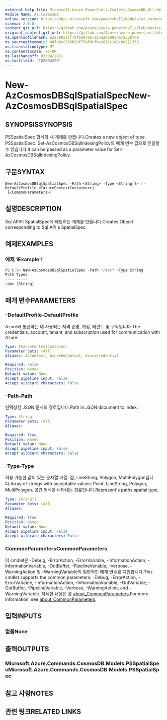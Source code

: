 ```yaml
---
external help file: Microsoft.Azure.PowerShell.Cmdlets.CosmosDB.dll-Help.xml
Module Name: Az.CosmosDB
online version: https://docs.microsoft.com/powershell/module/az.cosmosdb/new-azcosmosdbsqlspatialspec
schema: 2.0.0
content_git_url: https://github.com/Azure/azure-powershell/blob/master/src/CosmosDB/CosmosDB/help/New-AzCosmosDBSqlSpatialSpec.md
original_content_git_url: https://github.com/Azure/azure-powershell/blob/master/src/CosmosDB/CosmosDB/help/New-AzCosmosDBSqlSpatialSpec.md
ms.openlocfilehash: e22c8931cf70fba970e71b7a2d099cda725287d9
ms.sourcegitcommit: 4dfb0cc533b83f77afdcfbe2618c1e6c8d221330
ms.translationtype: MT
ms.contentlocale: ko-KR
ms.lasthandoff: 03/04/2021
ms.locfileid: "102004320"
---
```

# <span data-ttu-id="a6658-101">New-AzCosmosDBSqlSpatialSpec</span><span class="sxs-lookup"><span data-stu-id="a6658-101">New-AzCosmosDBSqlSpatialSpec</span></span>

## <span data-ttu-id="a6658-102">SYNOPSIS</span><span class="sxs-lookup"><span data-stu-id="a6658-102">SYNOPSIS</span></span>
<span data-ttu-id="a6658-103">PSSpatialSpec 형식의 새 개체를 만듭니다.</span><span class="sxs-lookup"><span data-stu-id="a6658-103">Creates a new object of type PSSpatialSpec.</span></span> <span data-ttu-id="a6658-104">Set-AzCosmosDBSqlIndexingPolicy의 매개 변수 값으로 전달할 수 있습니다.</span><span class="sxs-lookup"><span data-stu-id="a6658-104">It can be passed as a parameter value for Set-AzCosmosDBSqlIndexingPolicy.</span></span>

## <span data-ttu-id="a6658-105">구문</span><span class="sxs-lookup"><span data-stu-id="a6658-105">SYNTAX</span></span>

```
New-AzCosmosDBSqlSpatialSpec -Path <String> -Type <String[]> [-DefaultProfile <IAzureContextContainer>]
 [<CommonParameters>]
```

## <span data-ttu-id="a6658-106">설명</span><span class="sxs-lookup"><span data-stu-id="a6658-106">DESCRIPTION</span></span>
<span data-ttu-id="a6658-107">Sql API의 SpatialSpec에 해당하는 개체를 만듭니다.</span><span class="sxs-lookup"><span data-stu-id="a6658-107">Creates Object corresponding to Sql API's SpatialSpec.</span></span>

## <span data-ttu-id="a6658-108">예제</span><span class="sxs-lookup"><span data-stu-id="a6658-108">EXAMPLES</span></span>

### <span data-ttu-id="a6658-109">예제 1</span><span class="sxs-lookup"><span data-stu-id="a6658-109">Example 1</span></span>
```powershell
PS C:\> New-AzCosmosDBSqlSpatialSpec -Path "/abc" -Type String
Path Types
---- -----
/abc {String}
```

## <span data-ttu-id="a6658-110">매개 변수</span><span class="sxs-lookup"><span data-stu-id="a6658-110">PARAMETERS</span></span>

### <span data-ttu-id="a6658-111">-DefaultProfile</span><span class="sxs-lookup"><span data-stu-id="a6658-111">-DefaultProfile</span></span>
<span data-ttu-id="a6658-112">Azure와 통신하는 데 사용되는 자격 증명, 계정, 테넌트 및 구독입니다.</span><span class="sxs-lookup"><span data-stu-id="a6658-112">The credentials, account, tenant, and subscription used for communication with Azure.</span></span>

```yaml
Type: IAzureContextContainer
Parameter Sets: (All)
Aliases: AzContext, AzureRmContext, AzureCredential

Required: False
Position: Named
Default value: None
Accept pipeline input: False
Accept wildcard characters: False
```

### <span data-ttu-id="a6658-113">-Path</span><span class="sxs-lookup"><span data-stu-id="a6658-113">-Path</span></span>
<span data-ttu-id="a6658-114">인덱싱할 JSON 문서의 경로입니다.</span><span class="sxs-lookup"><span data-stu-id="a6658-114">Path in JSON document to index.</span></span>

```yaml
Type: String
Parameter Sets: (All)
Aliases:

Required: True
Position: Named
Default value: None
Accept pipeline input: False
Accept wildcard characters: False
```

### <span data-ttu-id="a6658-115">-Type</span><span class="sxs-lookup"><span data-stu-id="a6658-115">-Type</span></span>
<span data-ttu-id="a6658-116">허용 가능한 값이 있는 문자열 배열: 점, LineString, Polygon, MultiPolygon입니다.</span><span class="sxs-lookup"><span data-stu-id="a6658-116">Array of strings with acceptable values: Point, LineString, Polygon, MultiPolygon.</span></span>
<span data-ttu-id="a6658-117">공간 형식을 나타내는 경로입니다.</span><span class="sxs-lookup"><span data-stu-id="a6658-117">Represent's paths spatial type.</span></span>

```yaml
Type: String[]
Parameter Sets: (All)
Aliases:

Required: True
Position: Named
Default value: None
Accept pipeline input: False
Accept wildcard characters: False
```

### <span data-ttu-id="a6658-118">CommonParameters</span><span class="sxs-lookup"><span data-stu-id="a6658-118">CommonParameters</span></span>
<span data-ttu-id="a6658-119">이 cmdlet은 -Debug, -ErrorAction, -ErrorVariable, -InformationAction, -InformationVariable, -OutBuffer, -PipelineVariable, -Verbose, -WarningAction 및 -WarningVariable의 일반적인 매개 변수를 지원합니다.</span><span class="sxs-lookup"><span data-stu-id="a6658-119">This cmdlet supports the common parameters: -Debug, -ErrorAction, -ErrorVariable, -InformationAction, -InformationVariable, -OutVariable, -OutBuffer, -PipelineVariable, -Verbose, -WarningAction, and -WarningVariable.</span></span> <span data-ttu-id="a6658-120">자세한 내용은 를 [about_CommonParameters.](http://go.microsoft.com/fwlink/?LinkID=113216)</span><span class="sxs-lookup"><span data-stu-id="a6658-120">For more information, see [about_CommonParameters](http://go.microsoft.com/fwlink/?LinkID=113216).</span></span>

## <span data-ttu-id="a6658-121">입력</span><span class="sxs-lookup"><span data-stu-id="a6658-121">INPUTS</span></span>

### <span data-ttu-id="a6658-122">없음</span><span class="sxs-lookup"><span data-stu-id="a6658-122">None</span></span>

## <span data-ttu-id="a6658-123">출력</span><span class="sxs-lookup"><span data-stu-id="a6658-123">OUTPUTS</span></span>

### <span data-ttu-id="a6658-124">Microsoft.Azure.Commands.CosmosDB.Models.PSSpatialSpec</span><span class="sxs-lookup"><span data-stu-id="a6658-124">Microsoft.Azure.Commands.CosmosDB.Models.PSSpatialSpec</span></span>

## <span data-ttu-id="a6658-125">참고 사항</span><span class="sxs-lookup"><span data-stu-id="a6658-125">NOTES</span></span>

## <span data-ttu-id="a6658-126">관련 링크</span><span class="sxs-lookup"><span data-stu-id="a6658-126">RELATED LINKS</span></span>
